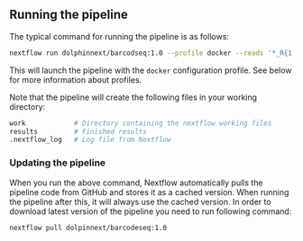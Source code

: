 ## Running the pipeline
The typical command for running the pipeline is as follows:

```bash
nextflow run dolphinnext/barcodseq:1.0 --profile docker --reads '*_R{1,2}.fastq.gz' --mate 'pair'
```

This will launch the pipeline with the `docker` configuration profile. See below for more information about profiles.

Note that the pipeline will create the following files in your working directory:

```bash
work            # Directory containing the nextflow working files
results         # Finished results 
.nextflow_log   # Log file from Nextflow
```

### Updating the pipeline
When you run the above command, Nextflow automatically pulls the pipeline code from GitHub and stores it as a cached version. When running the pipeline after this, it will always use the cached version. In order to download latest version of the pipeline you need to run following command:

```bash
nextflow pull dolpinnext/barcodeseq:1.0
```
